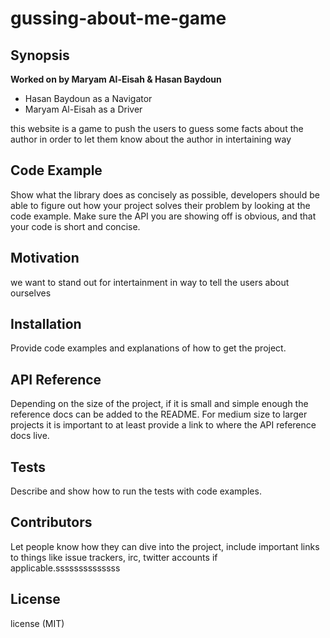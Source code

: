# gussing-about-me-game
##  **Synopsis**
**Worked on by Maryam Al-Eisah & Hasan Baydoun**
* Hasan Baydoun as a Navigator
* Maryam Al-Eisah as a Driver

this website is a game to push the users to guess some facts about the author in order to let them know about the author in intertaining way


## **Code Example**
Show what the library does as concisely as possible, developers should be able to figure out how your project solves their problem by looking at the code example. Make sure the API you are showing off is obvious, and that your code is short and concise.

## **Motivation**
we want to stand out for intertainment in way to tell the users about ourselves

## **Installation**
Provide code examples and explanations of how to get the project.

## **API Reference**
Depending on the size of the project, if it is small and simple enough the reference docs can be added to the README. For medium size to larger projects it is important to at least provide a link to where the API reference docs live.

## **Tests**
Describe and show how to run the tests with code examples.

## **Contributors**
Let people know how they can dive into the project, include important links to things like issue trackers, irc, twitter accounts if applicable.ssssssssssssss

## **License**
 license (MIT)